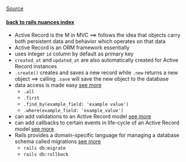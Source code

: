 [Source](http://guides.rubyonrails.org/active_record_basics.html)

#### [back to rails nuances index](../rails-nuances.md)

* Active Record is the M in MVC ==> follows the idea that objects carry both persistent data and behavior which operates on that data
* Active Record is an ORM framework essentially
* uses integer `id` column by default as primary key
* `created_at` and `updated_at` are also automatically created for Active Record instances
* `.create()` creates and saves a new record while `.new` returns a new object ==> calling `.save` will save the new object to the database
* data access is made easy [see more](active-record-querying.md)
  * `.all`
  * `.first`
  * `.find_by(example_field: 'example value')`
  * `.where(example_field: 'example_value')`
* can add validations to an Active Record model [see more](active-record-validations.md)
* can add callbacks to certain events in life-cycle of an Active Record model [see more](active-record-callbacks.md)
* Rails provides a domain-specific language for managing a database schema called migrations [see more](active-record-migrations)
  * `rails db:migrate`
  * `rails db:rollback`
